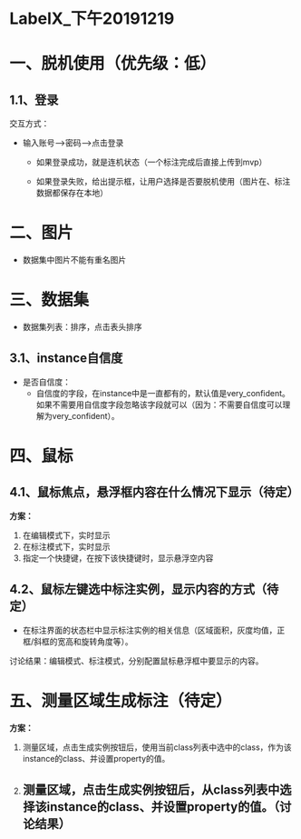 # LabelX_下午20191219





# 一、脱机使用（优先级：低）

## 1.1、登录

交互方式：

- 输入账号-->密码-->点击登录

    - 如果登录成功，就是连机状态（一个标注完成后直接上传到mvp）

    - 如果登录失败，给出提示框，让用户选择是否要脱机使用（图片在、标注数据都保存在本地）





# 二、图片

- 数据集中图片不能有重名图片





# 三、数据集

- 数据集列表：排序，点击表头排序



## 3.1、instance自信度

- 是否自信度：
    - 自信度的字段，在instance中是一直都有的，默认值是very_confident。如果不需要用自信度字段忽略该字段就可以（因为：不需要自信度可以理解为very_confident）。







# 四、鼠标

## 4.1、鼠标焦点，悬浮框内容在什么情况下显示（待定）

**方案：**

1. 在编辑模式下，实时显示
2. 在标注模式下，实时显示
3. 指定一个快捷键，在按下该快捷键时，显示悬浮空内容



## 4.2、鼠标左键选中标注实例，显示内容的方式（待定）

- 在标注界面的状态栏中显示标注实例的相关信息（区域面积，灰度均值，正框/斜框的宽高和旋转角度等）。

讨论结果：编辑模式、标注模式，分别配置鼠标悬浮框中要显示的内容。





# 五、测量区域生成标注（待定）

**方案：**

1. 测量区域，点击生成实例按钮后，使用当前class列表中选中的class，作为该instance的class、并设置property的值。

2. ## 测量区域，点击生成实例按钮后，从class列表中选择该instance的class、并设置property的值。（讨论结果）






